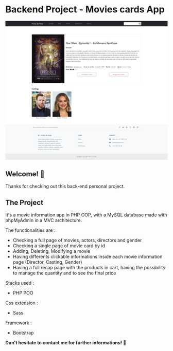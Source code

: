 # Backend Project - Movies cards App

![Design preview for the Tip calculator app coding challenge](public/images/fiches-films-preview.jpg)

## Welcome! 👋

Thanks for checking out this back-end personal project.

## The Project

It's a movie information app in PHP OOP, with a MySQL database made with phpMyAdmin in a MVC architecture.

The functionalities are :
- Checking a full page of movies, actors, directors and gender
- Checking a single page of movie card by id
- Adding, Deleting, Modifying a movie
- Having differents clickable informations inside each movie information page (Director, Casting, Gender)
- Having a full recap page with the products in cart, having the possibility to manage the quantity and to see the final price

Stacks used :
- PHP POO

Css extension :
- Sass

Framework :
- Bootstrap
 
**Don't hesitate to contact me for further informations!** 🚀

